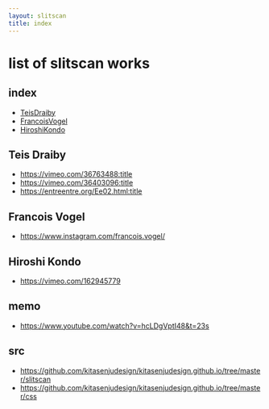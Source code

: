 ```yaml
---
layout: slitscan
title: index
---
```


# list of slitscan works

## index
* <a href="#TeisDraiby">TeisDraiby</a>
* <a href="#FrancoisVogel">FrancoisVogel</a>
* <a href="#HiroshiKondo">HiroshiKondo</a>

## <span id="TeisDraiby">Teis Draiby</span>
* https://vimeo.com/36763488:title
* https://vimeo.com/36403096:title
* https://entreentre.org/Ee02.html:title

## <span id="FrancoisVogel">Francois Vogel</span>
* https://www.instagram.com/francois.vogel/

## <span id="HiroshiKondo">Hiroshi Kondo</span>
* https://vimeo.com/162945779

## memo
* https://www.youtube.com/watch?v=hcLDgVptI48&t=23s

## src
* https://github.com/kitasenjudesign/kitasenjudesign.github.io/tree/master/slitscan
* https://github.com/kitasenjudesign/kitasenjudesign.github.io/tree/master/css

